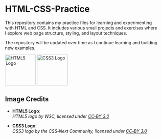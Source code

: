 # HTML-CSS-Practice

This repository contains my practice files for learning and experimenting with HTML and CSS. It includes various small projects and exercises where I explore web page structure, styling, and layout techniques.

The repository will be updated over time as I continue learning and building new examples.

<p>
  <img src="path/to/html5-logo.svg" alt="HTML5 Logo" width="100"/>
  <img src="path/to/css3-logo.png" alt="CSS3 Logo" width="100"/>
</p>

## Image Credits

- **HTML5 Logo**:  
  *HTML5 logo by W3C, licensed under [CC‑BY 3.0](https://creativecommons.org/licenses/by/3.0/)*  

- **CSS3 Logo**:  
  *CSS3 logo by the CSS‑Next Community, licensed under [CC‑BY 3.0](https://creativecommons.org/licenses/by/3.0/)*
